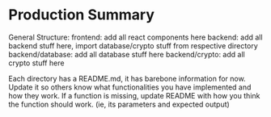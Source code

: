 # Production Summary


General Structure:
frontend: add all react components here
backend: add all backend stuff here, import database/crypto stuff from respective directory
backend/database: add all database stuff here
backend/crypto: add all crypto stuff here


Each directory has a README.md, it has barebone information for now. Update it so others know what functionalities you have implemented and how they work. If a function is missing, update README with how you think the function should work. (ie, its parameters and expected output)
